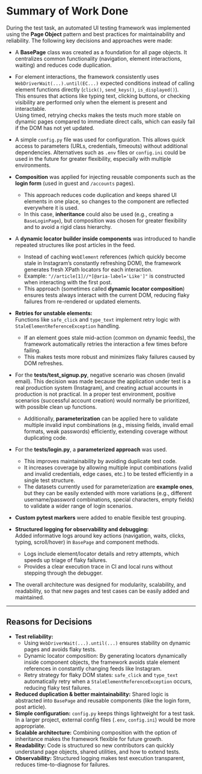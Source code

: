 # Summary of Work Done

During the test task, an automated UI testing framework was implemented using the **Page Object** pattern and best practices for maintainability and reliability. The following key decisions and approaches were made:

- A **BasePage** class was created as a foundation for all page objects. It centralizes common functionality (navigation, element interactions, waiting) and reduces code duplication.  

- For element interactions, the framework consistently uses  
  `WebDriverWait(...).until(EC...)` expected conditions instead of calling element functions directly (`click()`, `send_keys()`, `is_displayed()`).  
  This ensures that actions like typing text, clicking buttons, or checking visibility are performed only when the element is present and interactable.  
  Using timed, retrying checks makes the tests much more stable on dynamic pages compared to immediate direct calls, which can easily fail if the DOM has not yet updated.  

- A simple `config.py` file was used for configuration. This allows quick access to parameters (URLs, credentials, timeouts) without additional dependencies. Alternatives such as `.env` files or `config.ini` could be used in the future for greater flexibility, especially with multiple environments.  

- **Composition** was applied for injecting reusable components such as the **login form** (used in guest and `/accounts` pages).  
  - This approach reduces code duplication and keeps shared UI elements in one place, so changes to the component are reflected everywhere it is used.  
  - In this case, **inheritance** could also be used (e.g., creating a `BaseLoginPage`), but composition was chosen for greater flexibility and to avoid a rigid class hierarchy.

- A **dynamic locator builder inside components** was introduced to handle repeated structures like post articles in the feed.  
  - Instead of caching `WebElement` references (which quickly become stale in Instagram’s constantly refreshing DOM), the framework generates fresh XPath locators for each interaction.  
  - Example: `"//article[1]//*[@aria-label='Like']"` is constructed when interacting with the first post.  
  - This approach (sometimes called **dynamic locator composition**) ensures tests always interact with the current DOM, reducing flaky failures from re-rendered or updated elements.  

- **Retries for unstable elements:**  
  Functions like `safe_click` and `type_text` implement retry logic with `StaleElementReferenceException` handling.  
  - If an element goes stale mid-action (common on dynamic feeds), the framework automatically retries the interaction a few times before failing.  
  - This makes tests more robust and minimizes flaky failures caused by DOM refreshes.

- For the **tests/test_signup.py**, negative scenario was chosen (invalid email). This decision was made because the application under test is a real production system (Instagram), and creating actual accounts in production is not practical. In a proper test environment, positive scenarios (successful account creation) would normally be prioritized, with possible clean up functions.
  - Additionally, **parameterization** can be applied here to validate multiple invalid input combinations (e.g., missing fields, invalid email formats, weak passwords) efficiently, extending coverage without duplicating code.  

- For the **tests/login.py**, a **parameterized approach** was used.  
  - This improves maintainability by avoiding duplicate test code.  
  - It increases coverage by allowing multiple input combinations (valid and invalid credentials, edge cases, etc.) to be tested efficiently in a single test structure.  
  - The datasets currently used for parameterization are **example ones**, but they can be easily extended with more variations (e.g., different username/password combinations, special characters, empty fields) to validate a wider range of login scenarios.  

- **Custom pytest markers** were added to enable flexible test grouping.

- **Structured logging for observability and debugging:**  
  Added informative logs around key actions (navigation, waits, clicks, typing, scroll/hover) in `BasePage` and component methods.  
  - Logs include element/locator details and retry attempts, which speeds up triage of flaky failures.  
  - Provides a clear execution trace in CI and local runs without stepping through the debugger.  

- The overall architecture was designed for modularity, scalability, and readability, so that new pages and test cases can be easily added and maintained.  

---

## Reasons for Decisions

- **Test reliability:** 
  - Using `WebDriverWait(...).until(...)` ensures stability on dynamic pages and avoids flaky tests.
  - Dynamic locator composition: By generating locators dynamically inside component objects, the framework avoids stale element references in constantly changing feeds like Instagram.  
  - Retry strategy for flaky DOM states: `safe_click` and `type_text` automatically retry when a `StaleElementReferenceException` occurs, reducing flaky test failures.  
- **Reduced duplication & better maintainability:** Shared logic is abstracted into `BasePage` and reusable components (like the login form, post article).  
- **Simple configuration:** `config.py` keeps things lightweight for a test task. In a larger project, external config files (`.env`, `config.ini`) would be more appropriate.  
- **Scalable architecture:** Combining composition with the option of inheritance makes the framework flexible for future growth.  
- **Readability:** Code is structured so new contributors can quickly understand page objects, shared utilities, and how to extend tests.
- **Observability:** Structured logging makes test execution transparent, reduces time-to-diagnose for failures.  

